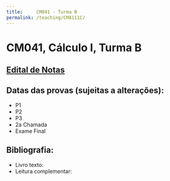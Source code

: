 ```yaml
---
title:     CM041 - Turma B
permalink: /teaching/CMA111C/
---
```

# CM041, Cálculo I, Turma B

## [Edital de Notas](http://pedrosolucas.github.io)

## Datas das provas (sujeitas a alterações):
- P1
- P2
- P3
- 2a Chamada
- Exame Final

## Bibliografia:
- Livro texto:
- Leitura complementar:
